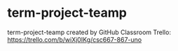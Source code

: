 # term-project-teamp
term-project-teamp created by GitHub Classroom
Trello: https://trello.com/b/wiXj0IKg/csc667-867-uno
